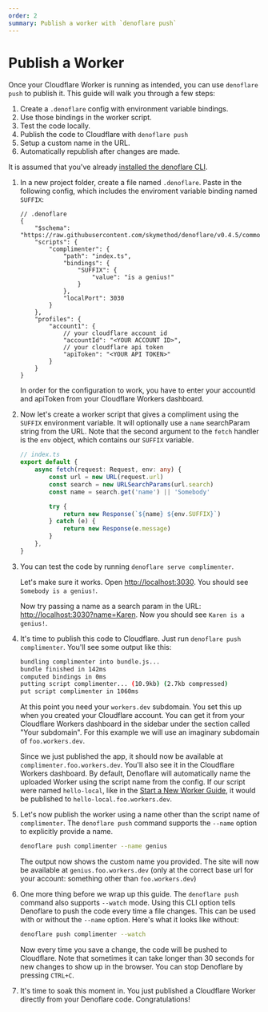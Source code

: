 ```yaml
---
order: 2
summary: Publish a worker with `denoflare push`
---
```


# Publish a Worker

Once your Cloudflare Worker is running as intended, you can use `denoflare push` to publish it.  This guide will
walk you through a few steps:

1. Create a `.denoflare` config with environment variable bindings.
2. Use those bindings in the worker script.
3. Test the code locally.
4. Publish the code to Cloudflare with `denoflare push`
5. Setup a custom name in the URL.
6. Automatically republish after changes are made.

It is assumed that you've already [installed the denoflare CLI](/cli).

1. In a new project folder, create a file named `.denoflare`. Paste in the following config, which includes the
enviroment variable binding named `SUFFIX`:

    ```jsonc
    // .denoflare
    {
        "$schema": "https://raw.githubusercontent.com/skymethod/denoflare/v0.4.5/common/config.schema.json",
        "scripts": {
            "complimenter": {
                "path": "index.ts",
                "bindings": {
                    "SUFFIX": {
                        "value": "is a genius!"
                    }
                },
                "localPort": 3030
            }
        },
        "profiles": {
            "account1": {
                // your cloudflare account id
                "accountId": "<YOUR ACCOUNT ID>",
                // your cloudflare api token
                "apiToken": "<YOUR API TOKEN>"
            }
        }
    }
    ```

    In order for the configuration to work, you have to enter your accountId and apiToken from your Cloudflare Workers dashboard.

2. Now let's create a worker script that gives a compliment using the `SUFFIX` environment variable. It will optionally use
   a `name` searchParam string from the URL.  Note that the second argument to the `fetch` handler is the `env` object, which
   contains our `SUFFIX` variable.

    ```ts
    // index.ts
    export default {
        async fetch(request: Request, env: any) {
            const url = new URL(request.url)
            const search = new URLSearchParams(url.search)
            const name = search.get('name') || 'Somebody'

            try {
                return new Response(`${name} ${env.SUFFIX}`)
            } catch (e) {
                return new Response(e.message)
            }
        },
    }
    ```

3. You can test the code by running `denoflare serve complimenter`.

    Let's make sure it works.  Open [http://localhost:3030](http://localhost:3030).  You should see `Somebody is a genius!`.

    Now try passing a name as a search param in the URL: [http://localhost:3030?name=Karen](http://localhost:3030?name=Karen).
    Now you should see `Karen is a genius!`.

4. It's time to publish this code to Cloudflare. Just run `denoflare push complimenter`.  You'll see some output like this:

   ```bash
   bundling complimenter into bundle.js...
   bundle finished in 142ms
   computed bindings in 0ms
   putting script complimenter... (10.9kb) (2.7kb compressed)
   put script complimenter in 1060ms
   ```

   At this point you need your `workers.dev` subdomain. You set this up when you created your Cloudflare account. You can get it from
   your Cloudflare Workers dashboard in the sidebar under the section called "Your subdomain".  For this example we will use an
   imaginary subdomain of `foo.workers.dev`.

   Since we just published the app, it should now be available at `complimenter.foo.workers.dev`.  You'll also see it in the
   Cloudflare Workers dashboard. By default, Denoflare will automatically name the uploaded Worker using the script name from the
   config.  If our script were named `hello-local`, like in the [Start a New Worker Guide](/guides/serve), it would be published to
   `hello-local.foo.workers.dev`.

5. Let's now publish the worker using a name other than the script name of `complimenter`.  The `denoflare push` command supports the
`--name` option to explicitly provide a name.

   ```bash
   denoflare push complimenter --name genius
   ```

   The output now shows the custom name you provided.  The site will now be available at `genius.foo.workers.dev` (only at the correct
   base url for your account: something other than `foo.workers.dev`)

6. One more thing before we wrap up this guide. The `denoflare push` command also supports `--watch` mode.  Using this CLI option tells
Denoflare to push the code every time a file changes.  This can be used with or without the `--name` option.  Here's what it looks like
without:

   ```bash
   denoflare push complimenter --watch
   ```

   Now every time you save a change, the code will be pushed to Cloudflare.  Note that sometimes it can take longer than 30 seconds for
   new changes to show up in the browser.  You can stop Denoflare by pressing `CTRL+C`.

7. It's time to soak this moment in.  You just published a Cloudflare Worker directly from your Denoflare code. Congratulations!
